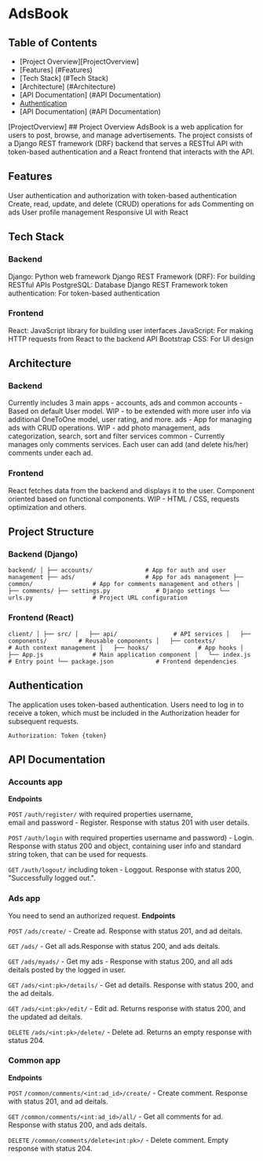 
# AdsBook
## Table of Contents
* [Project Overview][ProjectOverview]
* [Features] (#Features)
* [Tech Stack] (#Tech Stack)
* [Architecture] (#Architecture)
* [API Documentation] (#API Documentation)
* [Authentication](#authentication)
* [API Documentation] (#API Documentation)

[ProjectOverview] ## Project Overview
AdsBook is a web application for users to post, browse, and manage advertisements. The project consists of a Django REST framework (DRF) backend that serves a RESTful API with token-based authentication and a React frontend that interacts with the API.

## Features
User authentication and authorization with token-based authentication
Create, read, update, and delete (CRUD) operations for ads
Commenting on ads
User profile management
Responsive UI with React

## Tech Stack
###  Backend
Django: Python web framework
Django REST Framework (DRF): For building RESTful APIs
PostgreSQL: Database
Django REST Framework token authentication: For token-based authentication

### Frontend
React: JavaScript library for building user interfaces
JavaScript: For making HTTP requests from React to the backend API
Bootstrap CSS: For UI design

## Architecture
### Backend
Currently includes 3 main apps - accounts, ads and common
accounts - Based on default User model. WIP - to be extended with more user info via additional OneToOne model, user rating, and more.
ads - App for managing ads with CRUD operations. WIP - add photo management, ads categorization, search, sort and filter services 
common - Currently manages only comments services. Each user can add (and delete his/her) comments under each ad.

### Frontend
React fetches data from the backend and displays it to the user.
Component oriented based on functional components.
WIP - HTML / CSS, requests optimization and others.

## Project Structure
### Backend (Django)
`
backend/
│
├── accounts/               # App for auth and user management
├── ads/                    # App for ads management
├── common/                 # App for comments management and others
│   ├── comments/
├── settings.py             # Django settings
└── urls.py                 # Project URL configuration
`

### Frontend (React)
`
client/
│
├── src/
│   ├── api/                # API services
│   ├── components/         # Reusable components
│   ├── contexts/           # Auth context management
│   ├── hooks/              # App hooks
│   ├── App.js              # Main application component
│   └── index.js            # Entry point
└── package.json            # Frontend dependencies
`

## Authentication
The application uses token-based authentication. Users need to log in to receive a token, which must be included in the Authorization header for subsequent requests.

```Authorization: Token {token}```

## API Documentation
### Accounts app
**Endpoints**

`POST` `/auth/register/` with required properties username, email and password - Register. Response with status 201 with user details.

`POST` `/auth/login` with required properties username and password) - Login. Response with status 200 and object, containing user info and standard string token, that can be used for requests.

`GET` `/auth/logout/` including token - Loggout. Response with status 200, "Successfully logged out.".

### Ads app
You need to send an authorized request.
**Endpoints**

`POST` `/ads/create/` - Create ad. Response with status 201, and ad deitals.

`GET` `/ads/` - Get all ads.Response with status 200, and ads deitals.

`GET` `/ads/myads/` - Get my ads - Response with status 200, and all ads deitals posted by the logged in user.

`GET` `/ads/<int:pk>/details/` - Get ad details. Response with status 200, and the ad deitals.

`GET` `/ads/<int:pk>/edit/` - Edit ad. Returns response with status 200, and the updated ad deitals.

`DELETE` `/ads/<int:pk>/delete/` - Delete ad. Returns an empty response with status 204.

### Common app
**Endpoints**

`POST` `/common/comments/<int:ad_id>/create/` - Create comment. Response with status 201, and ad deitals.

`GET` `/common/comments/<int:ad_id>/all/` - Get all comments for ad. Response with status 200, and ads deitals.

`DELETE` `/common/comments/delete<int:pk>/` - Delete comment. Empty response with status 204.

